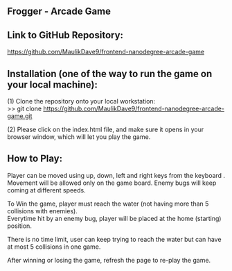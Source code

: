 ## Frogger - Arcade Game

## Link to GitHub Repository: 
https://github.com/MaulikDave9/frontend-nanodegree-arcade-game

## Installation (one of the way to run the game on your local machine):

(1) Clone the repository onto your local workstation:  
	>> git clone https://github.com/MaulikDave9/frontend-nanodegree-arcade-game.git

(2) Please click on the index.html file, and make sure it opens in your browser window, which will let you play the game.


## How to Play:
Player can be moved using up, down, left and right keys from the keyboard . Movement will be allowed only on the game board.
Enemy bugs will keep coming at different speeds.

To Win the game, player must reach the water (not having more than 5 collisions with enemies).  
Everytime hit by an enemy bug, player will be placed at the home (starting) position.

There is no time limit, user can keep trying to reach the water but can have at most 5 collisions in one game.  

After winning or losing the game, refresh the page to re-play the game.



